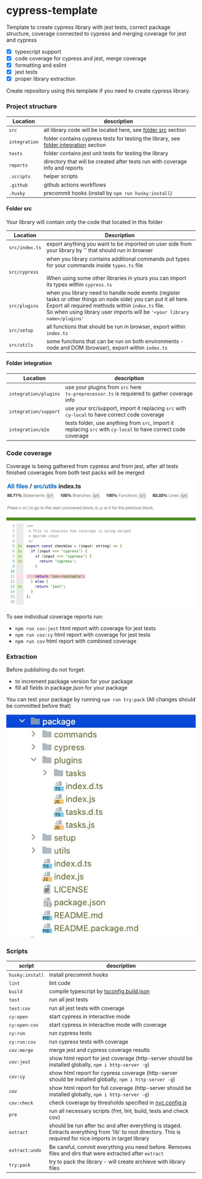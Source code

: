 
# cypress-template

Template to create cypress library with jest tests, correct package structure,
coverage connected to cypress and merging coverage for jest and cypress

- [x] typescript support
- [x] code coverage for cypress and jest, merge coverage
- [x] formatting and eslint
- [x] jest tests
- [x] proper library extraction

Create repository using this template if you need to create cypress library.

### Project structure

| Location      | description                                                                                                  |
|---------------|--------------------------------------------------------------------------------------------------------------|
| `src`         | all library code will be located here, see [folder src](#folder-src) section                                 |
| `integration` | folder contains cypress tests for testing the library, see [folder integration](#folder-integration) section |
| `tests`       | folder contains jest unit tests for testing the library                                                      |
| `reports`     | directory that will be created after tests run with coverage info and reports                                |
| `.scripts`    | helper scripts                                                                                               |
| `.github`     | github actions workflows                                                                                     |
| `.husky`      | precommit hooks (install by `npm run husky:install`)                                                         |

#### Folder src
Your library will contain only the code that located in this folder

| Location       | Description                                                                                                                                                                                                                                                 |
|----------------|-------------------------------------------------------------------------------------------------------------------------------------------------------------------------------------------------------------------------------------------------------------|
| `src/index.ts` | export anything you want to be imported on user side from your library by '<your library name>' that should run in browser                                                                                                                                  |
| `src/cypress`  | when you library contains additional commands put types for your commands inside `types.ts` file </br></br> When using some other libraries in yours you can import its types within `cypress.ts`                                                           |
| `src/plugins`  | when you library need to handle node events (register tasks or other things on node side) you can put it all here. <br/>Export all required methods within `index.ts` file. <br/>So when using library user imports will be `'<your library name>/plugins'` |
| `src/setup`    | all functions that should be run in browser, export within `index.ts`                                                                                                                                                                                       |
| `src/utils`    | some functions that can be run on both environments - node and DOM (browser), export within `index.ts`                                                                                                                                                      |

#### Folder integration
| Location                           | description                                                                                                                                                                                                                                                 |
|------------------------------------|-------------------------------------------------------------------------------------------------------------------------------------------------------------------------------------------------------------------------------------------------------------|
| `integration/plugins`              | use your plugins from `src` here<br/>`ts-preprocessor.ts` is requiered to gather coverage info                                                                                                                                                                |
| `integration/support`              | use your src/support, import it replacing `src` with `cy-local` to have correct code coverage                                                                                                                                                               |
| `integration/e2e`                  | tests folder, use anything from `src`, import it replacing `src` with `cy-local` to have correct code coverage                                                                                                                                              |


### Code coverage
Coverage is being gathered from cypress and from jest, after all tests finished coverages
from both test packs will be merged

![coverage-example](./docs-template/cov-example.jpg)


To see individual coverage reports run:
- `npm run cov:jest`  html report with coverage for jest tests
- `npm run cov:cy`  html report with coverage for jest tests
- `npm run cov`  html report with combined coverage

### Extraction

Before publishing do not forget:
 - to increment package version  for your package
 - fill all fields in package.json for your package

You can test your package by running `npm run try:pack` (All changes should be committed before that)

![structure](./docs-template/structure.jpg)

### Scripts

| script          | description                                                                                                                                                   |
|-----------------|---------------------------------------------------------------------------------------------------------------------------------------------------------------|
| `husky:install` | install precommit hooks                                                                                                                                       |
| `lint`          | lint code                                                                                                                                                     |
| `build`         | compile typescript by [tsconfig.build.json](./tsconfig.build.json)                                                                                            |
| `test`          | run all jest tests                                                                                                                                            |
| `test:cov`      | run all jest tests with coverage                                                                                                                              |
| `cy:open`       | start cypress in interactive mode                                                                                                                             |
| `cy:open:cov`   | start cypress in interactive mode with coverage                                                                                                               |
| `cy:run`        | run cypress tests                                                                                                                                             |
| `cy:run:cov`    | run cypress tests with coverage                                                                                                                               |
| `cov:merge`     | merge jest and cypress coverage results                                                                                                                       |
| `cov:jest`      | show html report for jest coverage (http-server should be installed globally, `npm i http-server -g`)                                                         |
| `cov:cy`        | show html report for cypress coverage (http-server should be installed globally, `npm i http-server -g`)                                                      |
| `cov`           | show html report for full coverage (http-server should be installed globally, `npm i http-server -g`)                                                         |
| `cov:check`     | check coverage by thresholds specified in [nyc.config.js](./nyc.config.js)                                                                                    |
| `pre`           | run all necessary scripts  (fmt, lint, build, tests and check cov)                                                                                            |
| `extract`       | should be run after tsc and after everything is staged. Extracts everything from 'lib' to root directory. This is required for nice imports in target library |
| `extract:undo`  | Be careful, commit everything you need before. Removes files and dirs that were extracted after `extract`                                                     |
| `try:pack`      | try to pack the library - will create archieve with library files                                                                                             |
